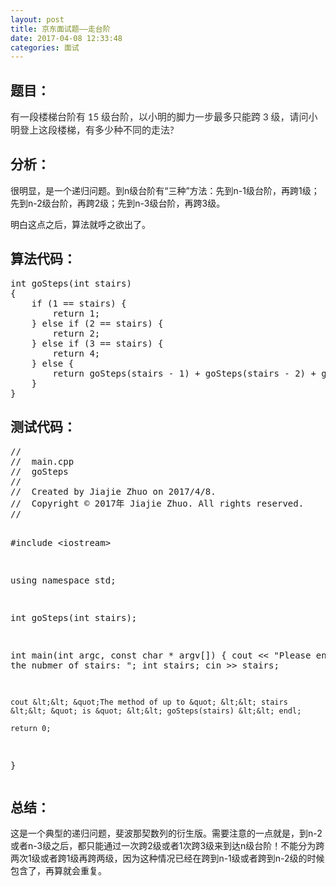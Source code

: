 ```yaml
---
layout: post
title: 京东面试题——走台阶
date: 2017-04-08 12:33:48
categories: 面试
---
```



<h2>题目：</h2>
<p><span style="color:rgb(46,46,46); font-family:&quot;Microsoft YaHei&quot;,宋体,Lato,&quot;Helvetica Neue&quot;,Helvetica,Arial,sans-serif; font-size:15px">有一段楼梯台阶有 15 级台阶，以小明的脚力一步最多只能跨 3 级，请问小明登上这段楼梯，有多少种不同的走法?</span><br>
</p>
<h2>分析：</h2>
<p>很明显，是一个递归问题。到n级台阶有“三种”方法：先到n-1级台阶，再跨1级；先到n-2级台阶，再跨2级；先到n-3级台阶，再跨3级。</p>
<p>明白这点之后，算法就呼之欲出了。</p>
<h2>算法代码：</h2>
<p></p>
<pre code_snippet_id="2319372" snippet_file_name="blog_20170408_1_2276381"  name="code" class="cpp">int goSteps(int stairs)
{
    if (1 == stairs) {
        return 1;
    } else if (2 == stairs) {
        return 2;
    } else if (3 == stairs) {
        return 4;
    } else {
        return goSteps(stairs - 1) + goSteps(stairs - 2) + goSteps(stairs - 3);
    }
}</pre>
<p></p>
<h2>测试代码：</h2>
<p></p>
<pre code_snippet_id="2319372" snippet_file_name="blog_20170408_2_3421433"  name="code" class="cpp">//
//  main.cpp
//  goSteps
//
//  Created by Jiajie Zhuo on 2017/4/8.
//  Copyright &copy; 2017年 Jiajie Zhuo. All rights reserved.
//

#include &lt;iostream&gt;

using namespace std;

int goSteps(int stairs);

int main(int argc, const char * argv[]) {
    cout &lt;&lt; &quot;Please enter the nubmer of stairs: &quot;;
    int stairs;
    cin &gt;&gt; stairs;
    
    cout &lt;&lt; &quot;The method of up to &quot; &lt;&lt; stairs &lt;&lt; &quot; is &quot; &lt;&lt; goSteps(stairs) &lt;&lt; endl;
    
    return 0;
}</pre>
<p></p>
<h2>总结：</h2>
<p>这是一个典型的递归问题，斐波那契数列的衍生版。需要注意的一点就是，到n-2或者n-3级之后，都只能通过一次跨2级或者1次跨3级来到达n级台阶！不能分为跨两次1级或者跨1级再跨两级，因为这种情况已经在跨到n-1级或者跨到n-2级的时候包含了，再算就会重复。</p>
